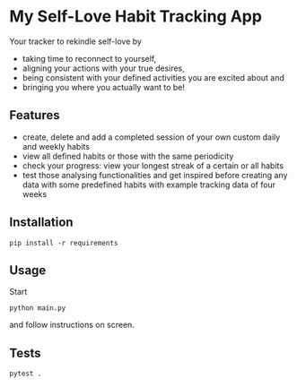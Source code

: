 # My Self-Love Habit Tracking App

Your tracker to rekindle self-love by 
- taking time to reconnect to yourself, 
- aligning your actions with your true desires, 
- being consistent with your defined activities you are excited about and
- bringing you where you actually want to be!

## Features

- create, delete and add a completed session of your own custom daily and weekly habits
- view all defined habits or those with the same periodicity
- check your progress: view your longest streak of a certain or all habits
- test those analysing functionalities and get inspired before creating any data with some predefined habits with example tracking data of four weeks

## Installation

```shell
pip install -r requirements
```

## Usage

Start

```shell
python main.py
```

and follow instructions on screen.

## Tests

```shell
pytest .
```
